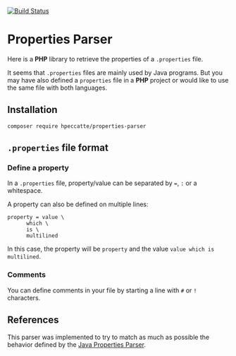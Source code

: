 [![Build Status](https://travis-ci.org/Tithugues/PropertiesParser.svg?branch=master)](https://travis-ci.org/Tithugues/PropertiesParser)

# Properties Parser

Here is a **PHP** library to retrieve the properties of a `.properties` file.

It seems that `.properties` files are mainly used by Java programs. But you may have also defined a `properties` file in
a **PHP** project or would like to use the same file with both languages.

## Installation

    composer require hpeccatte/properties-parser

## `.properties` file format

### Define a property

In a `.properties` file, property/value can be separated by `=`, `:` or a whitespace.

A property can also be defined on multiple lines:

    property = value \
          which \
          is \
          multilined

In this case, the property will be `property` and the value `value which is multilined`.

### Comments

You can define comments in your file by starting a line with `#` or `!` characters.

## References

This parser was implemented to try to match as much as possible the behavior defined by the
[Java Properties Parser](https://docs.oracle.com/javase/10/docs/api/java/util/Properties.html).